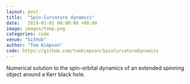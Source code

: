 ```yaml
---
layout: post
title:  "Spin-Curvature dynamics"
date:   2019-01-01 00:00:00 +00:00
image: images/temp.png
categories: code
venue: "GitHub"
author: "Tom Kimpson"
code: https://github.com/tomkimpson/SpinCurvatureDynamics
---
```

Numerical solution to the spin-orbital dynamics of an extended spinning object around a Kerr black hole.

